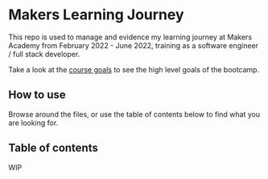 # Makers Learning Journey

This repo is used to manage and evidence my learning journey at Makers Academy from February 2022 - June 2022, training as a software engineer / full stack developer.

Take a look at the [course goals](https://github.com/almorcrette/makers-learning-journey/blob/main/course_goals.md) to see the high level goals of the bootcamp.

## How to use
Browse around the files, or use the table of contents below to find what you are looking for.

## Table of contents
WIP
